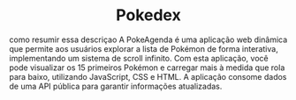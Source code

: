 <h1 align="center"> Pokedex </h1>
como resumir essa descriçao A PokeAgenda é uma aplicação web dinâmica que permite aos usuários explorar a lista de Pokémon de forma interativa, implementando um sistema de scroll infinito. Com esta aplicação, você pode visualizar os 15 primeiros Pokémon e carregar mais à medida que rola para baixo, utilizando JavaScript, CSS e HTML. A aplicação consome dados de uma API pública para garantir informações atualizadas.
